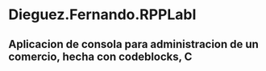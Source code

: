 # Dieguez.Fernando.RPPLabI

## Aplicacion de consola para administracion de un comercio, hecha con codeblocks, C
